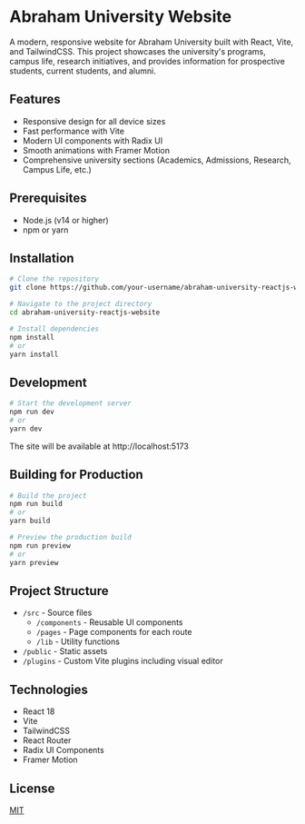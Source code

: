 # Abraham University Website

A modern, responsive website for Abraham University built with React, Vite, and TailwindCSS. This project showcases the university's programs, campus life, research initiatives, and provides information for prospective students, current students, and alumni.

## Features

- Responsive design for all device sizes
- Fast performance with Vite
- Modern UI components with Radix UI
- Smooth animations with Framer Motion
- Comprehensive university sections (Academics, Admissions, Research, Campus Life, etc.)

## Prerequisites

- Node.js (v14 or higher)
- npm or yarn

## Installation

```bash
# Clone the repository
git clone https://github.com/your-username/abraham-university-reactjs-website.git

# Navigate to the project directory
cd abraham-university-reactjs-website

# Install dependencies
npm install
# or
yarn install
```

## Development

```bash
# Start the development server
npm run dev
# or
yarn dev
```

The site will be available at http://localhost:5173

## Building for Production

```bash
# Build the project
npm run build
# or
yarn build

# Preview the production build
npm run preview
# or
yarn preview
```

## Project Structure

- `/src` - Source files
  - `/components` - Reusable UI components
  - `/pages` - Page components for each route
  - `/lib` - Utility functions
- `/public` - Static assets
- `/plugins` - Custom Vite plugins including visual editor

## Technologies

- React 18
- Vite
- TailwindCSS
- React Router
- Radix UI Components
- Framer Motion

## License

[MIT](LICENSE)